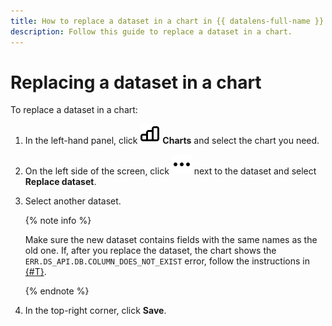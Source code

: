 ```yaml
---
title: How to replace a dataset in a chart in {{ datalens-full-name }}
description: Follow this guide to replace a dataset in a chart.
---
```


# Replacing a dataset in a chart

To replace a dataset in a chart:


1. In the left-hand panel, click ![image](../../../_assets/console-icons/chart-column.svg) **Charts** and select the chart you need.
1. On the left side of the screen, click ![image](../../../_assets/console-icons/ellipsis.svg) next to the dataset and select **Replace dataset**.
1. Select another dataset.

   {% note info %}

   Make sure the new dataset contains fields with the same names as the old one. If, after you replace the dataset, the chart shows the `ERR.DS_API.DB.COLUMN_DOES_NOT_EXIST` error, follow the instructions in [{#T}](../../dataset/create-dataset.md#update-fields).

   {% endnote %}

1. In the top-right corner, click **Save**.
